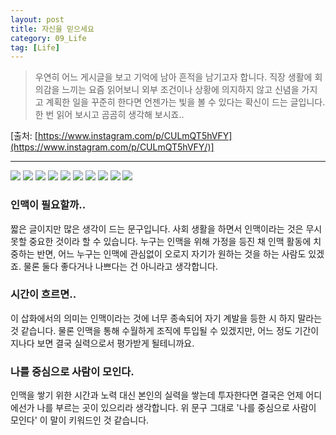 ```yaml
---
layout: post
title: 자신을 믿으세요
category: 09_Life
tag: [Life]
---
```


 

> 우연히 어느 게시글을 보고 기억에 남아 흔적을 남기고자 합니다. 직장 생활에 회의감을 느끼는 요즘 읽어보니 외부 조건이나 상황에 의지하지 않고 신념을 가지고 계획한 일을 꾸준히 한다면 언젠가는 빛을 볼 수 있다는 확신이 드는 글입니다. 한 번 읽어 보시고 곰곰히 생각해 보시죠..

[출처: [https://www.instagram.com/p/CULmQT5hVFY](https://www.instagram.com/p/CULmQT5hVFY/)]


----

![](/assets/images/trustyourself_1.jpg) 
![](/assets/images/trustyourself_2.jpg) 
![](/assets/images/trustyourself_3.jpg) 
![](/assets/images/trustyourself_4.jpg) 
![](/assets/images/trustyourself_5.jpg) 
![](/assets/images/trustyourself_6.jpg) 
![](/assets/images/trustyourself_7.jpg) 
![](/assets/images/trustyourself_8.jpg) 
![](/assets/images/trustyourself_9.jpg) 
![](/assets/images/trustyourself_10.jpg) 


### 인맥이 필요할까..
짧은 글이지만 많은 생각이 드는 문구입니다. 사회 생활을 하면서 인맥이라는 것은 무시못할 중요한 것이라 할 수 있습니다. 누구는 인맥을 위해 가정을 등진 채 인맥 활동에 치중하는 반면, 어느 누구는 인맥에 관심없이 오로지 자기가 원하는 것을 하는 사람도 있겠죠. 물론 둘다 좋다거나 나쁘다는 건 아니라고 생각합니다.

### 시간이 흐르면..
이 삽화에서의 의미는 인맥이라는 것에 너무 종속되어 자기 계발을 등한 시 하지 말라는 것 같습니다. 물론 인맥을 통해 수월하게 조직에 투입될 수 있겠지만, 어느 정도 기간이 지나다 보면 결국 실력으로서 평가받게 될테니까요.

### 나를 중심으로 사람이 모인다.
인맥을 쌓기 위한 시간과 노력 대신 본인의 실력을 쌓는데 투자한다면 결국은 언제 어디에선가 나를 부르는 곳이 있으리라 생각합니다. 위 문구 그대로 '나를 중심으로 사람이 모인다' 이 말이 키워드인 것 같습니다.
